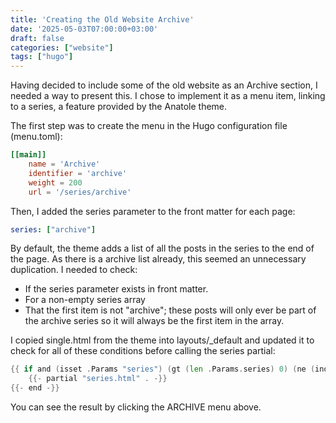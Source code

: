 ```yaml
---
title: 'Creating the Old Website Archive'
date: '2025-05-03T07:00:00+03:00'
draft: false
categories: ["website"]
tags: ["hugo"]
---
```


Having decided to include some of the old website as an Archive section, I needed a way to present this. I chose to implement it as a menu item, linking to a series, a feature provided by the Anatole theme.

The first step was to create the menu in the Hugo configuration file (menu.toml):

```toml
[[main]]
    name = 'Archive'
    identifier = 'archive'
    weight = 200
    url = '/series/archive'
```

Then, I added the series parameter to the front matter for each page:

```yaml
series: ["archive"]
```

By default, the theme adds a list of all the posts in the series to the end of the page. As there is a archive list already, this seemed an unnecessary duplication. I needed to check:

- If the series parameter exists in front matter.
- For a non-empty series array
- That the first item is not "archive"; these posts will only ever be part of the archive series so it will always be the first item in the array.

I copied single.html from the theme into layouts/_default and updated it to check for all of these conditions before calling the series partial:

```go
{{ if and (isset .Params "series") (gt (len .Params.series) 0) (ne (index .Params.series 0) "archive") }}
    {{- partial "series.html" . -}}
{{- end -}}
```

You can see the result by clicking the ARCHIVE menu above.